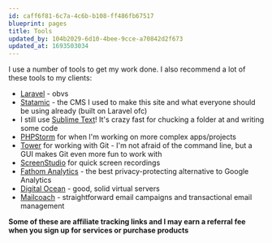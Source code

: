```yaml
---
id: caff6f81-6c7a-4c6b-b108-ff486fb67517
blueprint: pages
title: Tools
updated_by: 104b2029-6d10-4bee-9cce-a70842d2f673
updated_at: 1693503034
---
```

I use a number of tools to get my work done. I also recommend a lot of these tools to my clients:

- [Laravel](https://laravel.com) - obvs
- [Statamic](https://statamic.com) - the CMS I used to make this site and what everyone should be using already (built on Laravel ofc)
- I still use [Sublime Text](https://www.sublimetext.com/)! It's crazy fast for chucking a folder at and writing some code
- [PHPStorm](https://www.jetbrains.com/phpstorm/) for when I'm working on more complex apps/projects
- [Tower](https://www.git-tower.com/?via=simon) for working with Git - I'm not afraid of the command line, but a GUI makes Git even more fun to work with
- [ScreenStudio](https://screenstudio.lemonsqueezy.com?aff=ZJVoO) for quick screen recordings
- [Fathom Analytics](https://usefathom.com/ref/DRLWQG) - the best privacy-protecting alternative to Google Analytics
- [Digital Ocean](https://m.do.co/c/adc0b0656d7c) - good, solid virtual servers
- [Mailcoach](mailcoach.app/?via=simonhamp) - straightforward email campaigns and transactional email management

**Some of these are affiliate tracking links and I may earn a referral fee when you sign up for services or purchase products**